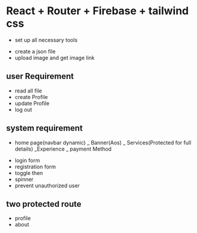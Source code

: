 # React + Router + Firebase + tailwind css

- set up all necessary tools

* create a json file
* upload image and get image link

## user Requirement

- read all file
- create Profile
- update Profile
- log out

## system requirement

- home page(navbar dynamic)
  _ Banner(Aos)
  _ Services(Protected for full details)
  _Experience
  _ payment Method

* login form
* registration form
* toggle then
* spinner
* prevent unauthorized user

## two protected route

- profile
- about
